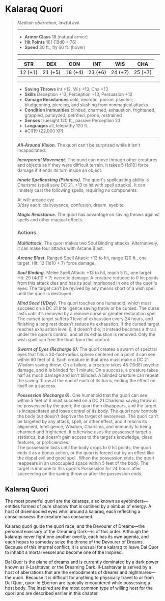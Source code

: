 # Kalaraq Quori
>*Medium aberration, lawful evil*
>___
>- **Armor Class** 18 (natural armor)
>- **Hit Points** 161 (19d8 + 76)
>- **Speed** 30 ft., fly 60 ft. (hover)
>___
>|STR|DEX|CON|INT|WIS|CHA|
>|:---:|:---:|:---:|:---:|:---:|:---:|
>|12 (+1)|21 (+5)|18 (+4)|23 (+6)|24 (+7)|25 (+7)|
>___
>- **Saving Throws** Int +12, Wis +13, Cha +13
>- **Skills** Deception +13, Perception +13, Persuasion +13
>- **Damage Resistances** cold, necrotic, poison, psychic; bludgeoning, piercing, and slashing from nonmagical attacks
>- **Condition Immunities** blinded, charmed, exhaustion, frightened, grappled, paralyzed, petrified, prone, restrained
>- **Senses** truesight 120 ft., passive Perception 23
>- **Languages** all, telepathy 120 ft.
>- #CR19 (22,000 XP)
>___
>***All-Around Vision.*** The quori can't be surprised while it isn't incapacitated.  
>
>***Incorporeal Movement.*** The quori can move through other creatures and objects as if they were difficult terrain. It takes 5 (1d10) force damage if it ends its turn inside an object.  
>
>***Innate Spellcasting (Psionics).*** The quori's spellcasting ability is Charisma (spell save DC 21, +13 to hit with spell attacks). It can innately cast the following spells, requiring no components:  
>
>At will: arcane eye  
>3/day each: clairvoyance, confusion, dream, eyebite  
>
>
>***Magic Resistance.*** The quori has advantage on saving throws against spells and other magical effects.  
>
>### Actions
>***Multiattack.*** The quori makes two Soul Binding attacks. Alternatively, it can make four attacks with Arcane Blast.  
>
>***Arcane Blast.*** Ranged Spell Attack: +13 to hit, range 120 ft., one target. Hit: 12 (1d10 + 7) force damage.  
>
>***Soul Binding.*** Melee Spell Attack: +13 to hit, reach 5 ft., one target. Hit: 29 (4d10 + 7) necrotic damage. A creature reduced to 0 hit points from this attack dies and has its soul imprisoned in one of the quori's eyes. The target can't be revived by any means short of a wish spell until the quori is destroyed.  
>
>***Mind Seed (1/Day).*** The quori touches one humanoid, which must succeed on a DC 21 Intelligence saving throw or be cursed. The curse lasts until it's removed by a remove curse or greater restoration spell.  
>The cursed target suffers 1 level of exhaustion every 24 hours, and finishing a long rest doesn't reduce its exhaustion. If the cursed target reaches exhaustion level 6, it doesn't die; it instead becomes a thrall under the quori's control, and all its exhaustion is removed. Only the wish spell can free the thrall from this control.  
>
>***Swarm of Eyes (Recharge 6).*** The quori creates a swarm of spectral eyes that fills a 30-foot-radius sphere centered on a point it can see within 60 feet of it. Each creature in that area must make a DC 21 Wisdom saving throw. On a failure, a creature takes 45 (10d8) psychic damage, and it is blinded for 1 minute. On a success, a creature takes half as much damage and isn't blinded. A blinded creature can repeat the saving throw at the end of each of its turns, ending the effect on itself on a success.  
>
>***Possession (Recharge 6).*** One humanoid that the quori can see within 5 feet of it must succeed on a DC 21 Charisma saving throw or be possessed by the quori; the quori then disappears, and the target is incapacitated and loses control of its body. The quori now controls the body but doesn't deprive the target of awareness. The quori can't be targeted by any attack, spell, or other effect, and it retains its alignment, Intelligence, Wisdom, Charisma, and immunity to being charmed and frightened. It otherwise uses the possessed target's statistics, but doesn't gain access to the target's knowledge, class features, or proficiencies.  
>The possession lasts until the body drops to 0 hit points, the quori ends it as a bonus action, or the quori is forced out by an effect like the dispel evil and good spell. When the possession ends, the quori reappears in an unoccupied space within 5 feet of the body. The target is immune to this quori's Possession for 24 hours after succeeding on the saving throw or after the possession ends.

## Kalaraq Quori

The most powerful quori are the kalaraqs, also known as eyebinders—entities formed of pure shadow that is outlined by a nimbus of energy. A host of disembodied eyes whirl around a kalaraq, each reflecting a consciousness the creature has consumed.

Kalaraq quori guide the quori race, and the Devourer of Dreams—the personal emissary of the Dreaming Dark—is of this order. Although the kalaraqs never fight one another overtly, each has its own agenda, and each hopes to someday seize the throne of the Devourer of Dreams. Because of this internal conflict, it is unusual for a kalaraq to leave Dal Quor to inhabit a mortal vessel and become one of the Inspired.

Dal Quor is the plane of dreams and is currently dominated by a dark power known as il-Lashtavar, or the Dreaming Dark. Il-Lashtavar is served by a host of aberrations that are the embodiments of dreams and nightmares—the quori. Because it is difficult for anything to physically travel to or from Dal Quor, quori in Eberron are typically encountered while possessing a host body. The Inspired are the most common type of willing host for the quori and are described earlier in this chapter.
